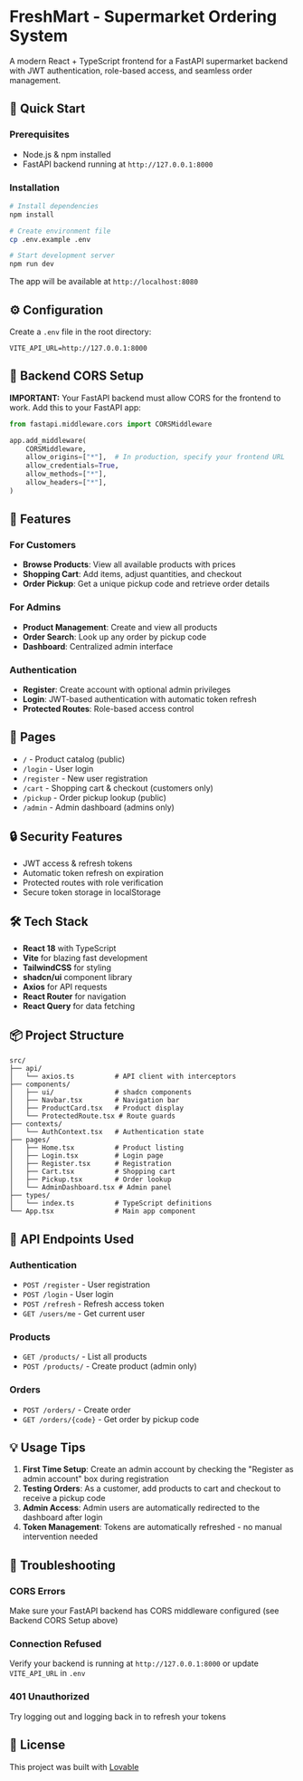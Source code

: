 # FreshMart - Supermarket Ordering System

A modern React + TypeScript frontend for a FastAPI supermarket backend with JWT authentication, role-based access, and seamless order management.

## 🚀 Quick Start

### Prerequisites
- Node.js & npm installed
- FastAPI backend running at `http://127.0.0.1:8000`

### Installation

```bash
# Install dependencies
npm install

# Create environment file
cp .env.example .env

# Start development server
npm run dev
```

The app will be available at `http://localhost:8080`

## ⚙️ Configuration

Create a `.env` file in the root directory:

```env
VITE_API_URL=http://127.0.0.1:8000
```

## 🔐 Backend CORS Setup

**IMPORTANT:** Your FastAPI backend must allow CORS for the frontend to work. Add this to your FastAPI app:

```python
from fastapi.middleware.cors import CORSMiddleware

app.add_middleware(
    CORSMiddleware,
    allow_origins=["*"],  # In production, specify your frontend URL
    allow_credentials=True,
    allow_methods=["*"],
    allow_headers=["*"],
)
```

## 🎯 Features

### For Customers
- **Browse Products**: View all available products with prices
- **Shopping Cart**: Add items, adjust quantities, and checkout
- **Order Pickup**: Get a unique pickup code and retrieve order details

### For Admins
- **Product Management**: Create and view all products
- **Order Search**: Look up any order by pickup code
- **Dashboard**: Centralized admin interface

### Authentication
- **Register**: Create account with optional admin privileges
- **Login**: JWT-based authentication with automatic token refresh
- **Protected Routes**: Role-based access control

## 📱 Pages

- `/` - Product catalog (public)
- `/login` - User login
- `/register` - New user registration
- `/cart` - Shopping cart & checkout (customers only)
- `/pickup` - Order pickup lookup (public)
- `/admin` - Admin dashboard (admins only)

## 🔒 Security Features

- JWT access & refresh tokens
- Automatic token refresh on expiration
- Protected routes with role verification
- Secure token storage in localStorage

## 🛠️ Tech Stack

- **React 18** with TypeScript
- **Vite** for blazing fast development
- **TailwindCSS** for styling
- **shadcn/ui** component library
- **Axios** for API requests
- **React Router** for navigation
- **React Query** for data fetching

## 📦 Project Structure

```
src/
├── api/
│   └── axios.ts          # API client with interceptors
├── components/
│   ├── ui/               # shadcn components
│   ├── Navbar.tsx        # Navigation bar
│   ├── ProductCard.tsx   # Product display
│   └── ProtectedRoute.tsx # Route guards
├── contexts/
│   └── AuthContext.tsx   # Authentication state
├── pages/
│   ├── Home.tsx          # Product listing
│   ├── Login.tsx         # Login page
│   ├── Register.tsx      # Registration
│   ├── Cart.tsx          # Shopping cart
│   ├── Pickup.tsx        # Order lookup
│   └── AdminDashboard.tsx # Admin panel
├── types/
│   └── index.ts          # TypeScript definitions
└── App.tsx               # Main app component
```

## 🔄 API Endpoints Used

### Authentication
- `POST /register` - User registration
- `POST /login` - User login
- `POST /refresh` - Refresh access token
- `GET /users/me` - Get current user

### Products
- `GET /products/` - List all products
- `POST /products/` - Create product (admin only)

### Orders
- `POST /orders/` - Create order
- `GET /orders/{code}` - Get order by pickup code

## 💡 Usage Tips

1. **First Time Setup**: Create an admin account by checking the "Register as admin account" box during registration
2. **Testing Orders**: As a customer, add products to cart and checkout to receive a pickup code
3. **Admin Access**: Admin users are automatically redirected to the dashboard after login
4. **Token Management**: Tokens are automatically refreshed - no manual intervention needed

## 🐛 Troubleshooting

### CORS Errors
Make sure your FastAPI backend has CORS middleware configured (see Backend CORS Setup above)

### Connection Refused
Verify your backend is running at `http://127.0.0.1:8000` or update `VITE_API_URL` in `.env`

### 401 Unauthorized
Try logging out and logging back in to refresh your tokens

## 📄 License

This project was built with [Lovable](https://lovable.dev)
